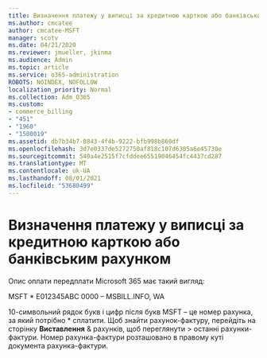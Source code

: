 ```yaml
---
title: Визначення платежу у виписці за кредитною карткою або банківським рахунком
ms.author: cmcatee
author: cmcatee-MSFT
manager: scotv
ms.date: 04/21/2020
ms.reviewer: jmueller, jkinma
ms.audience: Admin
ms.topic: article
ms.service: o365-administration
ROBOTS: NOINDEX, NOFOLLOW
localization_priority: Normal
ms.collection: Adm_O365
ms.custom:
- commerce_billing
- "451"
- "1960"
- "1500019"
ms.assetid: db7b34b7-0843-4f4b-9222-bfb998b860df
ms.openlocfilehash: 3d7e0337de5272750af818c107d6305a6e45730e
ms.sourcegitcommit: 540a4e2515f7cfddee65519046454fc4437cd287
ms.translationtype: MT
ms.contentlocale: uk-UA
ms.lasthandoff: 08/01/2021
ms.locfileid: "53680499"
---
```

# <a name="how-to-identify-a-charge-on-your-credit-card-or-bank-statement"></a>Визначення платежу у виписці за кредитною карткою або банківським рахунком

Опис оплати передплати Microsoft 365 має такий вигляд:
  
MSFT \* E012345ABC 0000 – MSBILL.INFO, WA
  
10-символьний рядок букв і цифр після букв MSFT – це номер рахунка, за який потрібно \* сплатити. Щоб знайти рахунок-фактуру, перейдіть на сторінку **Виставлення** & рахунків, щоб переглянути \> [](https://go.microsoft.com/fwlink/p/?linkid=848039) останні рахунки-фактури. Номер рахунка-фактури розташовано в правому куті документа рахунка-фактури.